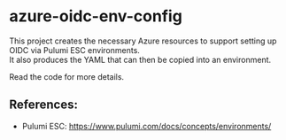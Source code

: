 # azure-oidc-env-config 
This project creates the necessary Azure resources to support setting up OIDC via Pulumi ESC environments.   
It also produces the YAML that can then be copied into an environment. 

Read the code for more details.

## References:
- Pulumi ESC: https://www.pulumi.com/docs/concepts/environments/
